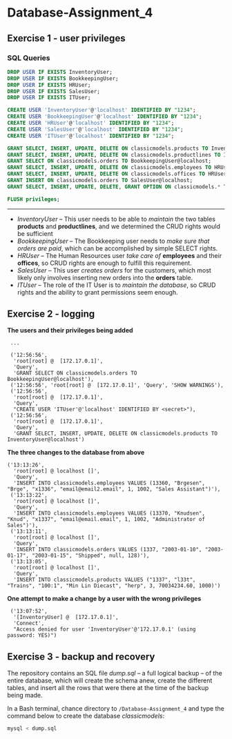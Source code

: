 # Database-Assignment_4
## Exercise 1 - user privileges
### **SQL Queries**
```sql
DROP USER IF EXISTS InventoryUser;
DROP USER IF EXISTS BookkeepingUser;
DROP USER IF EXISTS HRUser;
DROP USER IF EXISTS SalesUser;
DROP USER IF EXISTS ITUser;

CREATE USER 'InventoryUser'@'localhost' IDENTIFIED BY "1234";
CREATE USER 'BookkeepingUser'@'localhost' IDENTIFIED BY "1234";
CREATE USER 'HRUser'@'localhost' IDENTIFIED BY "1234";
CREATE USER 'SalesUser'@'localhost' IDENTIFIED BY "1234";
CREATE USER 'ITUser'@'localhost' IDENTIFIED BY "1234";

GRANT SELECT, INSERT, UPDATE, DELETE ON classicmodels.products TO InventoryUser@localhost;
GRANT SELECT, INSERT, UPDATE, DELETE ON classicmodels.productlines TO InventoryUser@localhost;
GRANT SELECT ON classicmodels.orders TO BookkeepingUser@localhost;
GRANT SELECT, INSERT, UPDATE, DELETE ON classicmodels.employees TO HRUser@localhost;
GRANT SELECT, INSERT, UPDATE, DELETE ON classicmodels.offices TO HRUser@localhost;
GRANT INSERT ON classicmodels.orders TO SalesUser@localhost;
GRANT SELECT, INSERT, UPDATE, DELETE, GRANT OPTION ON classicmodels.* TO ITUser@localhost;

FLUSH privileges;
```
---
* *InventoryUser* – This user needs to be able to *maintain* the two tables **products** and **productlines**, and we determined the CRUD rights would be sufficient
* *BookkeepingUser* – The Bookkeeping user needs to *make sure that orders are paid*, which can be accomplished by simple SELECT rights.
* *HRUser* – The Human Resources user *take care of* **employees** and their **offices**, so CRUD rights are enough to fulfill this requirement.
* *SalesUser* – This user *creates orders* for the customers, which most likely only involves inserting new orders into the **orders** table.
* *ITUser* – The role of the IT User is to *maintain the database*, so CRUD rights and the ability to grant permissions seem enough.

## Exercise 2 - logging
**The users and their privileges being added**
```
 ...
 
 ('12:56:56',
  'root[root] @  [172.17.0.1]',
  'Query',
  'GRANT SELECT ON classicmodels.orders TO BookkeepingUser@localhost'),
 ('12:56:56', 'root[root] @  [172.17.0.1]', 'Query', 'SHOW WARNINGS'),
 ('12:56:56',
  'root[root] @  [172.17.0.1]',
  'Query',
  "CREATE USER 'ITUser'@'localhost' IDENTIFIED BY <secret>"),
 ('12:56:56',
  'root[root] @  [172.17.0.1]',
  'Query',
  'GRANT SELECT, INSERT, UPDATE, DELETE ON classicmodels.products TO InventoryUser@localhost')
```
**The three changes to the database from above**
```
('13:13:26',
  'root[root] @ localhost []',
  'Query',
  'INSERT INTO classicmodels.employees VALUES (13360, "Brgesen", "Brge", "x1336", "email@email2.email", 1, 1002, "Sales Assistant")'),
 ('13:13:22',
  'root[root] @ localhost []',
  'Query',
  'INSERT INTO classicmodels.employees VALUES (13370, "Knudsen", "Knud", "x1337", "email@email.email", 1, 1002, "Administrator of Sales")'),
 ('13:13:11',
  'root[root] @ localhost []',
  'Query',
  'INSERT INTO classicmodels.orders VALUES (1337, "2003-01-10", "2003-01-17", "2003-01-15", "Shipped", null, 128)'),
 ('13:13:05',
  'root[root] @ localhost []',
  'Query',
  'INSERT INTO classicmodels.products VALUES ("1337", "l33t", "Trains", "100:1", "Min Lin Diecast", "herp", 3, 70034234.60, 1000)')
```
**One attempt to make a change by a user with the wrong privileges**
```
 ('13:07:52',
  '[InventoryUser] @  [172.17.0.1]',
  'Connect',
  "Access denied for user 'InventoryUser'@'172.17.0.1' (using password: YES)")
```

## Exercise 3 - backup and recovery
The repository contains an SQL file *dump.sql* – a full logical backup – of the entire database, which will create the schema anew, create the different tables, and insert all the rows that were there at the time of the backup being made.

In a Bash terminal, chance directory to ```/Database-Assignment_4``` and type the command below to create the database *classicmodels*:
```bash
mysql < dump.sql
```
